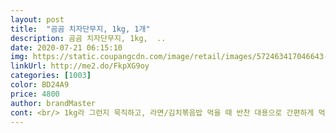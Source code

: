 ```yaml
---
layout: post 
title:  "곰곰 치자단무지, 1kg, 1개" 
description: 곰곰 치자단무지, 1kg,  ..
date: 2020-07-21 06:15:10 
img: https://static.coupangcdn.com/image/retail/images/572463417046643-6db7cd49-f7c4-4596-8f52-7e94756de35a.jpg 
linkUrl: http://me2.do/FkpXG9oy 
categories: [1003] 
color: BD24A9 
price: 4800 
author: brandMaster 
cont: <br/> 1kg라 그런지 묵직하고, 라면/김치볶음밥 먹을 때 반찬 대용으로 간편하게 먹을 수 있을 것 같습니다`<br/>곰곰 치자 단무지는 딱 좋은거 같습니다! 가격도 착하고, 양도 딱 원하는 양이였습니다!<br/>곰곰 치자단무지<br/>궁합이 좋은것 같아요 ㅎㅎ<br/>냉장보관하면 오래먹을수 있어서 좋아요<br/>단점이라고 한다면,<br/>무엇보다 제일 좋은거는, 뜯으면 바로 사용할 수 있는 상태라 바로 양념에 비벼서 먹어도 되었습니다!<br/>밑반찬으로 좋은것 같아요 ㅎㅎ<br/>보통 치자 단무지를 양념해서 먹으면, 금방금방 먹게되어 자주 사먹기도 하였는데,<br/>비닐로 진공포장된 거지만 단무지 국물 같은 그런게 흐르는게 조금 있어요<br/>새콤하고 입맛을 정리해주고, 입맛을 살려주기 떄문에<br/>아삭거리고 새콤달콤한 곰곰 치자 단무지 추천드려요!!<br/>오독오독한 식감으로 먹는 재미가<br/>있습니다.<br/> 양도 넉넉하고<br/>쪼꼬미한 단무지가 엄청 많이 들어가 있어요<br/> 
---
```

 